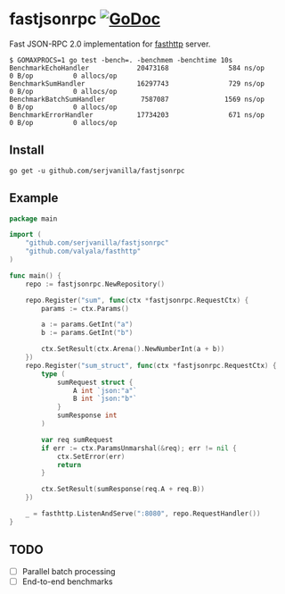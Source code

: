 # fastjsonrpc [![GoDoc](https://godoc.org/github.com/serjvanilla/fastjsonrpc?status.svg)](http://godoc.org/github.com/serjvanilla/fastjsonrpc)
Fast JSON-RPC 2.0 implementation for [fasthttp](https://github.com/valyala/fasthttp) server.

```
$ GOMAXPROCS=1 go test -bench=. -benchmem -benchtime 10s
BenchmarkEchoHandler            20473168               584 ns/op               0 B/op          0 allocs/op
BenchmarkSumHandler             16297743               729 ns/op               0 B/op          0 allocs/op
BenchmarkBatchSumHandler         7587087              1569 ns/op               0 B/op          0 allocs/op
BenchmarkErrorHandler           17734203               671 ns/op               0 B/op          0 allocs/op
```

## Install
```
go get -u github.com/serjvanilla/fastjsonrpc
```

## Example
```go
package main

import (
	"github.com/serjvanilla/fastjsonrpc"
	"github.com/valyala/fasthttp"
)

func main() {
	repo := fastjsonrpc.NewRepository()

	repo.Register("sum", func(ctx *fastjsonrpc.RequestCtx) {
		params := ctx.Params()

		a := params.GetInt("a")
		b := params.GetInt("b")

		ctx.SetResult(ctx.Arena().NewNumberInt(a + b))
	})
	repo.Register("sum_struct", func(ctx *fastjsonrpc.RequestCtx) {
		type (
			sumRequest struct {
				A int `json:"a"`
				B int `json:"b"`
			}
			sumResponse int
		)

		var req sumRequest
		if err := ctx.ParamsUnmarshal(&req); err != nil {
			ctx.SetError(err)
			return
		}

		ctx.SetResult(sumResponse(req.A + req.B))
	})

	_ = fasthttp.ListenAndServe(":8080", repo.RequestHandler())
}
```

## TODO
- [ ] Parallel batch processing
- [ ] End-to-end benchmarks
